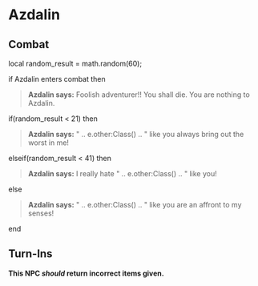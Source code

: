 # Azdalin


## Combat

local random_result = math.random(60);


if Azdalin enters combat  then


>**Azdalin says:** Foolish adventurer!!  You shall die.  You are nothing to Azdalin. 


if(random_result < 21) then



>**Azdalin says:** " .. e.other:Class() .. " like you always bring out the worst in me!


elseif(random_result < 41) then



>**Azdalin says:** I really hate " .. e.other:Class() .. " like you!


else



>**Azdalin says:** " .. e.other:Class() .. " like you are an affront to my senses!

end



## Turn-Ins



**This NPC *should* return incorrect items given.**






